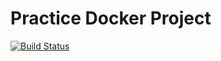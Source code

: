 # Practice Docker Project 
[![Build Status](https://travis-ci.org/mazzama/practice-docker-project.svg?branch=master)](https://travis-ci.org/mazzama/practice-docker-project)
